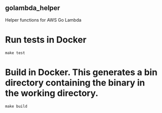 ## golambda_helper
Helper functions for AWS Go Lambda

# Run tests in Docker
```
make test
```

# Build in Docker. This generates a bin directory containing the binary in the working directory.
```
make build
```